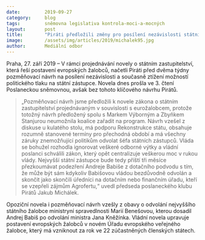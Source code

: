 ```yaml
---
date:         2019-09-27
category:     blog
tags:         sněmovna legislativa kontrola-moci-a-mocných
layout:       post
title:        "Piráti předložili změny pro posílení nezávislosti státního zástupce, vládní koalice se rozhodla je nepodpořit"
image:        /assets/img/articles/2019/michalek95.jpg
author:       Mediální odbor
---
```


 

Praha, 27. září 2019 – V rámci projednávání novely o státním zastupitelství, která řeší postavení evropských žalobců, načetli Piráti před dvěma týdny pozměňovací návrh na posílení nezávislosti a současně ztížení možností politického tlaku na státní zástupce. Novela dnes prošla ve 3. čtení Poslaneckou sněmovnou, avšak bez tohoto klíčového návrhu Pirátů.

 

> „Pozměňovací návrh jsme předložili k novele zákona o státním zastupitelství projednávaným v souvislosti s eurožalobcem, protože totožný návrh předložený spolu s Markem Výborným a Zbyňkem Stanjurou neumožnila koalice zařadit na program. Návrh vzešel z diskuse u kulatého stolu, má podporu Rekonstrukce státu, obsahuje rozumně stanovené termíny pro přechodná období a má všechny záruky znemožňující politikům odvolat šéfa státních zástupců. Vláda se bohužel rozhodla ignorovat veškeré odborné výtky a vládní poslanci schválili zákon, který opět centralizuje veškerou moc v rukou vlády. Nejvyšší státní zástupce bude tedy příští tři měsíce přezkoumávat podezření Andreje Babiše z dotačního podvodu s tím, že může být sám kdykoliv Babišovou vládou bezdůvodně odvolán a skončit jako skončili úředníci na dotačním nebo finančním úřadu, kteří se vzepřeli zájmům Agrofertu,“ uvedl předseda poslaneckého klubu Pirátů Jakub Michálek.

 

Opoziční novela i pozměňovací návrh vzešly z obavy o odvolání nejvyššího státního žalobce ministryní spravedlnosti Marií Benešovou, kterou dosadil Andrej Babiš po odvolání ministra Jana Kněžínka. Vládní novela upravuje postavení evropských žalobců v novém Úřadu evropského veřejného žalobce, který má vzniknout za rok ve 22 zúčastněných členských státech.
